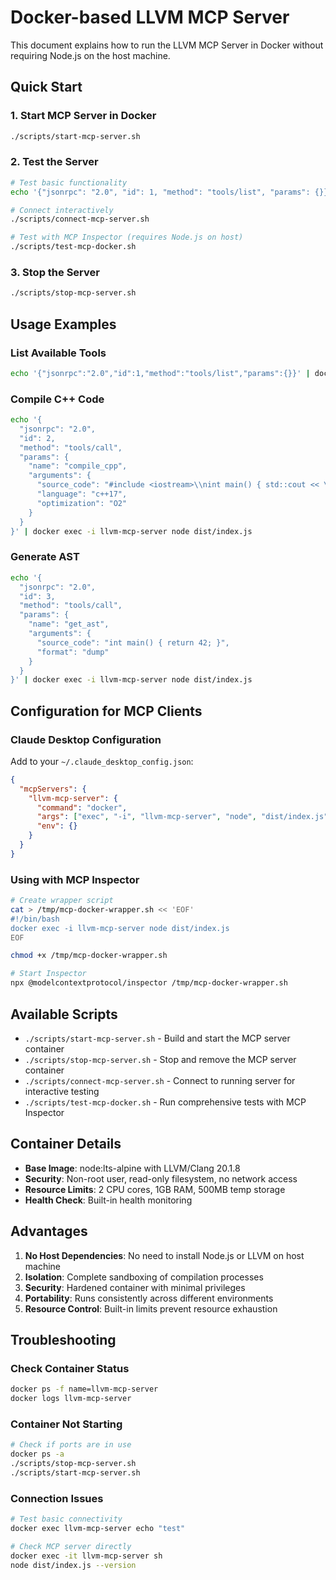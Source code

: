 # Docker-based LLVM MCP Server

This document explains how to run the LLVM MCP Server in Docker without requiring Node.js on the host machine.

## Quick Start

### 1. Start MCP Server in Docker
```bash
./scripts/start-mcp-server.sh
```

### 2. Test the Server
```bash
# Test basic functionality
echo '{"jsonrpc": "2.0", "id": 1, "method": "tools/list", "params": {}}' | docker exec -i llvm-mcp-server node dist/index.js

# Connect interactively
./scripts/connect-mcp-server.sh

# Test with MCP Inspector (requires Node.js on host)
./scripts/test-mcp-docker.sh
```

### 3. Stop the Server
```bash
./scripts/stop-mcp-server.sh
```

## Usage Examples

### List Available Tools
```bash
echo '{"jsonrpc":"2.0","id":1,"method":"tools/list","params":{}}' | docker exec -i llvm-mcp-server node dist/index.js
```

### Compile C++ Code
```bash
echo '{
  "jsonrpc": "2.0",
  "id": 2,
  "method": "tools/call",
  "params": {
    "name": "compile_cpp",
    "arguments": {
      "source_code": "#include <iostream>\\nint main() { std::cout << \"Hello!\" << std::endl; return 0; }",
      "language": "c++17",
      "optimization": "O2"
    }
  }
}' | docker exec -i llvm-mcp-server node dist/index.js
```

### Generate AST
```bash
echo '{
  "jsonrpc": "2.0",
  "id": 3,
  "method": "tools/call",
  "params": {
    "name": "get_ast",
    "arguments": {
      "source_code": "int main() { return 42; }",
      "format": "dump"
    }
  }
}' | docker exec -i llvm-mcp-server node dist/index.js
```

## Configuration for MCP Clients

### Claude Desktop Configuration
Add to your `~/.claude_desktop_config.json`:

```json
{
  "mcpServers": {
    "llvm-mcp-server": {
      "command": "docker",
      "args": ["exec", "-i", "llvm-mcp-server", "node", "dist/index.js"],
      "env": {}
    }
  }
}
```

### Using with MCP Inspector
```bash
# Create wrapper script
cat > /tmp/mcp-docker-wrapper.sh << 'EOF'
#!/bin/bash
docker exec -i llvm-mcp-server node dist/index.js
EOF

chmod +x /tmp/mcp-docker-wrapper.sh

# Start Inspector
npx @modelcontextprotocol/inspector /tmp/mcp-docker-wrapper.sh
```

## Available Scripts

- `./scripts/start-mcp-server.sh` - Build and start the MCP server container
- `./scripts/stop-mcp-server.sh` - Stop and remove the MCP server container  
- `./scripts/connect-mcp-server.sh` - Connect to running server for interactive testing
- `./scripts/test-mcp-docker.sh` - Run comprehensive tests with MCP Inspector

## Container Details

- **Base Image**: node:lts-alpine with LLVM/Clang 20.1.8
- **Security**: Non-root user, read-only filesystem, no network access
- **Resource Limits**: 2 CPU cores, 1GB RAM, 500MB temp storage
- **Health Check**: Built-in health monitoring

## Advantages

1. **No Host Dependencies**: No need to install Node.js or LLVM on host machine
2. **Isolation**: Complete sandboxing of compilation processes
3. **Security**: Hardened container with minimal privileges
4. **Portability**: Runs consistently across different environments
5. **Resource Control**: Built-in limits prevent resource exhaustion

## Troubleshooting

### Check Container Status
```bash
docker ps -f name=llvm-mcp-server
docker logs llvm-mcp-server
```

### Container Not Starting
```bash
# Check if ports are in use
docker ps -a
./scripts/stop-mcp-server.sh
./scripts/start-mcp-server.sh
```

### Connection Issues
```bash
# Test basic connectivity
docker exec llvm-mcp-server echo "test"

# Check MCP server directly
docker exec -it llvm-mcp-server sh
node dist/index.js --version
```